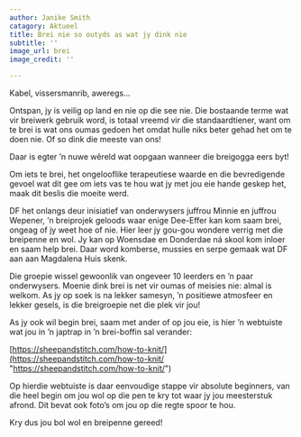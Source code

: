 ```yaml
---
author: Janike Smith
catagory: Aktueel
title: Brei nie so outyds as wat jy dink nie
subtitle: ''
image_url: brei
image_credit: ''

---
```

Kabel, vissersmanrib, aweregs…

Ontspan, jy is veilig op land en nie op die see nie. Die bostaande terme wat vir breiwerk gebruik word, is totaal vreemd vir die standaardtiener, want om te brei is wat ons oumas gedoen het omdat hulle niks beter gehad het om te doen nie. Of so dink die meeste van ons!

Daar is egter ’n nuwe wêreld wat oopgaan wanneer die breigogga eers byt!

Om iets te brei, het ongelooflike terapeutiese waarde en die bevredigende gevoel wat dit gee om iets vas te hou wat jy met jou eie hande geskep het, maak dit beslis die moeite werd.

DF het onlangs deur inisiatief van onderwysers juffrou Minnie en juffrou Wepener, ’n breiprojek geloods waar enige Dee-Effer kan kom saam brei, ongeag of jy weet hoe of nie. Hier leer jy gou-gou wondere verrig met die breipenne en wol. Jy kan op Woensdae en Donderdae ná skool kom inloer en saam help brei. Daar word komberse, mussies en serpe gemaak wat DF aan aan Magdalena Huis skenk.

Die groepie wissel gewoonlik van ongeveer 10 leerders en ’n paar onderwysers. Moenie dink brei is net vir oumas of meisies nie: almal is welkom. As jy op soek is na lekker samesyn, ’n positiewe atmosfeer en lekker gesels, is die breigroepie net die plek vir jou!

As jy ook wil begin brei, saam met ander of op jou eie, is hier ’n webtuiste wat jou in ’n japtrap in ’n brei-boffin sal verander:

[https://sheepandstitch.com/how-to-knit/](https://sheepandstitch.com/how-to-knit/ "https://sheepandstitch.com/how-to-knit/")

Op hierdie webtuiste is daar eenvoudige stappe vir absolute beginners, van die heel begin om jou wol op die pen te kry tot waar jy jou meesterstuk afrond. Dit bevat ook foto’s om jou op die regte spoor te hou.

Kry dus jou bol wol en breipenne gereed!